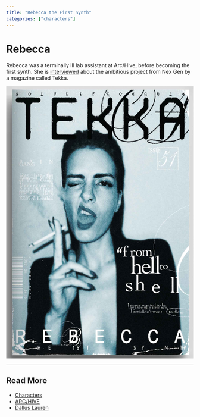 ```yaml
---
title: "Rebecca the First Synth"
categories: ["characters"]
---
```

# Rebecca

Rebecca was a terminally ill lab assistant at Arc/Hive, before becoming the first
synth. She is [interviewed](../files/tekka_interview) about the ambitious project from Nex Gen
by a magazine called Tekka.

![Tekka Magazine cover](../../Resources/files/tekka/tekka_cover.png)

***

## Read More

- [Characters](characters)
- [ARC/HIVE](../lore/archive)
- [Dallus Lauren](dallus-lauren)
